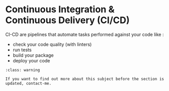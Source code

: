 # Continuous Integration & Continuous Delivery (CI/CD)

CI-CD are pipelines that automate tasks performed against your code like :
- check your code quality (with linters)
- run tests
- build your package
- deploy your code

```{admonition} Work in progress !
:class: warning

If you want to find out more about this subject before the section is updated, contact-me.
```
